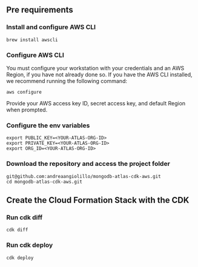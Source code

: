 
## Pre requirements
### Install and configure AWS CLI
```
brew install awscli
```

### Configure AWS CLI
You must configure your workstation with your credentials and an AWS Region, if you have not already done so. If you have the AWS CLI installed, we recommend running the following command:

```
aws configure
```
Provide your AWS access key ID, secret access key, and default Region when prompted.

### Configure the env variables

```
export PUBLIC_KEY=<YOUR-ATLAS-ORG-ID>
export PRIVATE_KEY=<YOUR-ATLAS-ORG-ID>
export ORG_ID=<YOUR-ATLAS-ORG-ID>
```

### Download the repository and access the project folder
```
git@github.com:andreaangiolillo/mongodb-atlas-cdk-aws.git
cd mongodb-atlas-cdk-aws.git
```

## Create the Cloud Formation Stack with the CDK
### Run cdk diff
```
cdk diff
```

### Run cdk deploy
```
cdk deploy
```


